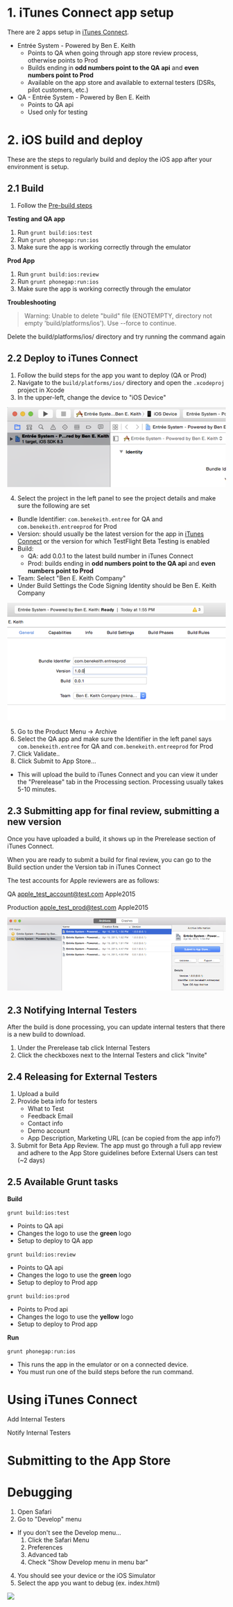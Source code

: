 # 1. iTunes Connect app setup

There are 2 apps setup in [iTunes Connect](itunesconnect.apple.com).

 - Entrée System - Powered by Ben E. Keith
   - Points to QA when going through app store review process, otherwise points to Prod
   - Builds ending in **odd numbers point to the QA api** and **even numbers point to Prod**
   - Available on the app store and available to external testers (DSRs, pilot customers, etc.)
 - QA - Entrée System - Powered by Ben E. Keith
   - Points to QA api
   - Used only for testing

# 2. iOS build and deploy

These are the steps to regularly build and deploy the iOS app after your environment is setup.

## 2.1 Build

1. Follow the [Pre-build steps](3.1-Pre-build-steps.md)

**Testing and QA app**

1. Run ```grunt build:ios:test```
2. Run ```grunt phonegap:run:ios```
3. Make sure the app is working correctly through the emulator

**Prod App**

1. Run ```grunt build:ios:review```
2. Run ```grunt phonegap:run:ios```
3. Make sure the app is working correctly through the emulator

**Troubleshooting**

> Warning: Unable to delete "build" file (ENOTEMPTY, directory not empty 'build/platforms/ios'). Use --force to continue.

Delete the build/platforms/ios/ directory and try running the command again	

## 2.2 Deploy to iTunes Connect

1. Follow the build steps for the app you want to deploy (QA or Prod)
2. Navigate to the ```build/platforms/ios/``` directory and open the ```.xcodeproj``` project in Xcode
3. In the upper-left, change the device to "iOS Device"

![](images/screenshot-1.png)

4. Select the project in the left panel to see the project details and make sure the following are set
 - Bundle Identifier: ```com.benekeith.entree``` for QA and ```com.benekeith.entreeprod``` for Prod
 - Version: should usually be the latest version for the app in [iTunes Connect](itunesconnect.apple.com) or the version for which TestFlight Beta Testing is enabled
 - Build: 
	 - QA: add 0.0.1 to the latest build number in iTunes Connect
	 - Prod: builds ending in **odd numbers point to the QA api** and **even numbers point to Prod**
 - Team: Select "Ben E. Keith Company"
 - Under Build Settings the Code Signing Identity should be Ben E. Keith Company

![](images/screenshot-2.png)

5. Go to the Product Menu -> Archive
6. Select the QA app and make sure the Identifier in the left panel says ```com.benekeith.entree``` for QA and ```com.benekeith.entreeprod``` for Prod
7. Click Validate..
8. Click Submit to App Store...
 - This will upload the build to iTunes Connect and you can view it under the "Prerelease" tab in the Processing section. Processing usually takes 5-10 minutes.

## 2.3 Submitting app for final review, submitting a new version

Once you have uploaded a build, it shows up in the Prerelease section of iTunes Connect.

When you are ready to submit a build for final review, you can go to the Build section under the Version tab in iTunes Connect 

The test accounts for Apple reviewers are as follows:

QA
apple_test_account@test.com
Apple2015

Production
apple_test_prod@test.com
Apple2015

![](images/screenshot-3.png)

## 2.3 Notifying Internal Testers

After the build is done processing, you can update internal testers that there is a new build to download.

1. Under the Prerelease tab click Internal Testers
2. Click the checkboxes next to the Internal Testers and click "Invite"

## 2.4 Releasing for External Testers

1. Upload a build
2. Provide beta info for testers 
	- What to Test
	- Feedback Email
	- Contact info
	- Demo account
	- App Description, Marketing URL (can be copied from the app info?)
3. Submit for Beta App Review. The app must go through a full app review and adhere to the App Store guidelines before External Users can test (~2 days)

## 2.5 Available Grunt tasks

**Build**

```grunt build:ios:test```

- Points to QA api
- Changes the logo to use the **green** logo
- Setup to deploy to QA app

```grunt build:ios:review```

- Points to QA api
- Changes the logo to use the **green** logo
- Setup to deploy to Prod app

```grunt build:ios:prod```

- Points to Prod api
- Changes the logo to use the **yellow** logo
- Setup to deploy to Prod app

**Run**

```grunt phonegap:run:ios```

- This runs the app in the emulator or on a connected device.
- You must run one of the build steps before the run command.

# Using iTunes Connect

Add Internal Testers

Notify Internal Testers

# Submitting to the App Store

# Debugging

1. Open Safari
2. Go to "Develop" menu
  - If you don't see the Develop menu...
    1. Click the Safari Menu
    2. Preferences
    3. Advanced tab
    4. Check "Show Develop menu in menu bar"
4. You should see your device or the iOS Simulator 
5. Select the app you want to debug (ex. index.html)

![](images/screenshot-4.png)